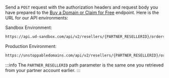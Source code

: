 Send a `POST` request with the authorization headers and request body you have prepared to the [Buy a Domain or Claim for Free](https://docs.unstoppabledomains.com/openapi/reference/#operation/PostOrders) endpoint. Here is the URL for our API environments:

Sandbox Environment:

```bash
https://api.ud-sandbox.com/api/v2/resellers/{PARTNER_RESELLERID}/orders/
```

Production Environment:

```bash
https://unstoppabledomains.com/api/v2/resellers/{PARTNER_RESELLERID}/orders/
```

:::info
The `PARTNER_RESELLERID` path parameter is the same one you retrieved from your partner account earlier.
:::
